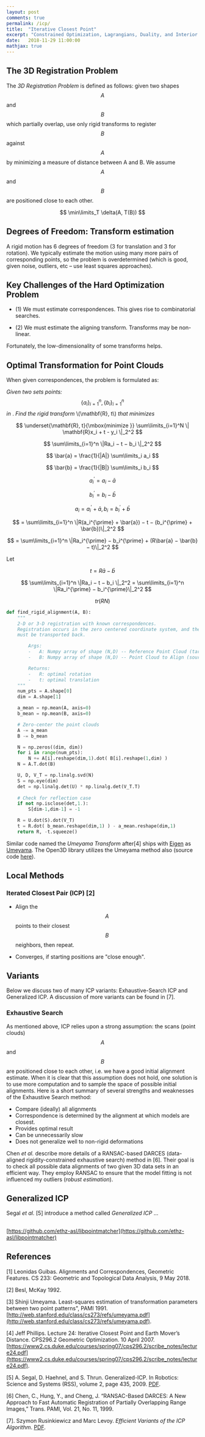 ```yaml
---
layout: post
comments: true
permalink: /icp/
title:  "Iterative Closest Point"
excerpt: "Constrained Optimization, Lagrangians, Duality, and Interior Point Methods"
date:   2018-11-29 11:00:00
mathjax: true
---
```



## The 3D Registration Problem

The *3D Registration Problem* is defined as follows: given two shapes $$A$$ and $$B$$ which partially overlap, use only rigid transforms to register $$B$$ against $$A$$ by minimizing a measure of distance between A and B. We assume $$A$$ and $$B$$ are positioned close to each other.

$$
\min\limits_T \delta(A, T(B))
$$


## Degrees of Freedom: Transform estimation

A rigid motion has 6 degrees of freedom (3 for translation and 3 for rotation). We typically estimate the motion using many more pairs of corresponding points, so the problem is overdetermined (which is good, given noise, outliers, etc – use least squares approaches).


## Key Challenges of the Hard Optimization Problem

- (1) We must estimate correspondences. This gives rise to combinatorial searches.

- (2) We must estimate the aligning transform. Transforms may be non-linear.

Fortunately, the low-dimensionality of some transforms helps.

## Optimal Transformation for Point Clouds



When given correspondences, the problem is formulated as:

*Given two sets points:* $$ \{a_i \}_{i=1}^n, \{ b_i \}_{i=1}^n $$ *in*   . *Find the rigid transform* \\(\mathbf{R}, t\\) *that minimizes*

$$
\underset{\mathbf{R}, t}{\mbox{minimize }} \sum\limits_{i=1}^N \| \mathbf{R}x_i + t - y_i \|_2^2
$$




$$
\sum\limits_{i=1}^n \|Ra_i − t − b_i \|_2^2
$$

$$
\bar{a} = \frac{1}{|A|} \sum\limits_i a_i
$$

$$
\bar{b} = \frac{1}{|B|} \sum\limits_i b_i
$$

$$
a_i^{\prime} = a_i − \bar{a}
$$

$$
b_i^{\prime} = b_i − \bar{b} 
$$

$$
a_i = a_i^{\prime} + \bar{a},  b_i = b_i^{\prime} + \bar{b}
$$

$$
= \sum\limits_{i=1}^n \|R(a_i^{\prime} + \bar{a}) − t − (b_i^{\prime} + \bar{b})\|_2^2
$$

$$
= \sum\limits_{i=1}^n \|Ra_i^{\prime} − b_i^{\prime} + (R\bar{a} − \bar{b} − t)\|_2^2
$$


Let

$$
t = R\bar{a} − \bar{b}
$$

$$
\sum\limits_{i=1}^n \|Ra_i − t − b_i \|_2^2 = \sum\limits_{i=1}^n \|Ra_i^{\prime} − b_i^{\prime}\|_2^2
$$


$$
tr(RN)
$$




```python
def find_rigid_alignment(A, B):
	"""
	2-D or 3-D registration with known correspondences.
	Registration occurs in the zero centered coordinate system, and then
	must be transported back.

		Args:
		-	A: Numpy array of shape (N,D) -- Reference Point Cloud (target)
		-	B: Numpy array of shape (N,D) -- Point Cloud to Align (source)

		Returns:
		-	R: optimal rotation
		-	t: optimal translation
	"""
	num_pts = A.shape[0]
	dim = A.shape[1]

	a_mean = np.mean(A, axis=0)
	b_mean = np.mean(B, axis=0)

	# Zero-center the point clouds
	A -= a_mean
	B -= b_mean

	N = np.zeros((dim, dim))
	for i in range(num_pts):
		N += A[i].reshape(dim,1).dot( B[i].reshape(1,dim) )
	N = A.T.dot(B)

	U, D, V_T = np.linalg.svd(N)
	S = np.eye(dim)
	det = np.linalg.det(U) * np.linalg.det(V_T.T)
	
	# Check for reflection case
	if not np.isclose(det,1.):
		S[dim-1,dim-1] = -1

	R = U.dot(S).dot(V_T)
	t = R.dot( b_mean.reshape(dim,1) ) - a_mean.reshape(dim,1)
	return R, -t.squeeze()
```

Similar code named the *Umeyama Transform* after[4] ships with [Eigen](https://eigen.tuxfamily.org/dox/group__Geometry__Module.html#gab3f5a82a24490b936f8694cf8fef8e60) as [Umeyama](https://eigen.tuxfamily.org/dox/Umeyama_8h_source.html). The Open3D library utilizes the Umeyama method also (source code [here](https://github.com/IntelVCL/Open3D/blob/master/src/Open3D/Registration/TransformationEstimation.cpp#L59)).

## Local Methods

### Iterated Closest Pair (ICP) [2]

- Align the $$A$$ points to their closest $$B$$ neighbors, then repeat.

- Converges, if starting positions are "close enough".


## Variants

Below we discuss two of many ICP variants: Exhaustive-Search ICP and Generalized ICP.
A discussion of more variants can be found in [7].

### Exhaustive Search

As mentioned above, ICP relies upon a strong assumption: the scans (point clouds) $$A$$ and $$B$$ are positioned close to each other, i.e. we have a good initial alignment estimate. When it is clear that this assumption does not hold, one solution is to use more computation and to sample the space of possible initial alignments. Here is a short summary of several strengths and weaknesses of the Exhaustive Search method:

- Compare (ideally) all alignments
- Correspondence is determined by the alignment at which models are closest.
- Provides optimal result
- Can be unnecessarily slow
- Does not generalize well to non-rigid deformations

Chen *et al.* describe more details of a RANSAC-based DARCES (data-aligned rigidity-constrained exhaustive search) method in [6]. Their goal is to check all possible data alignments of two given 3D data sets in an efficient way. They employ RANSAC to ensure that the model fitting is not influenced my outliers (*robust estimation*).

## Generalized ICP

Segal *et al.* [5] introduce a method called *Generalized ICP* ...


## 

[https://github.com/ethz-asl/libpointmatcher](https://github.com/ethz-asl/libpointmatcher)

## References

[1] Leonidas Guibas. Alignments and Correspondences, Geometric Features. CS 233: Geometric and Topological Data Analysis, 9 May 2018.

[2] Besl, McKay 1992.

[3] Shinji Umeyama. Least-squares estimation of transformation parameters between two point patterns", PAMI 1991. [http://web.stanford.edu/class/cs273/refs/umeyama.pdf](http://web.stanford.edu/class/cs273/refs/umeyama.pdf).

[4] Jeff Phillips. Lecture 24: Iterative Closest Point and Earth Mover’s Distance. CPS296.2 Geometric Optimization. 10 April 2007. [https://www2.cs.duke.edu/courses/spring07/cps296.2/scribe_notes/lecture24.pdf](https://www2.cs.duke.edu/courses/spring07/cps296.2/scribe_notes/lecture24.pdf).

[5] A. Segal, D. Haehnel, and S. Thrun. Generalized-ICP. In Robotics: Science and Systems (RSS), volume 2, page 435, 2009. [PDF](http://www.robots.ox.ac.uk/~avsegal/resources/papers/Generalized_ICP.pdf).

[6] Chen, C., Hung, Y., and Cheng, J. “RANSAC-Based DARCES: A New Approach to Fast Automatic Registration of Partially Overlapping Range Images,” Trans. PAMI, Vol. 21, No. 11, 1999.

[7]. Szymon Rusinkiewicz and Marc Levoy. *Efficient Variants of the ICP Algorithm*. [PDF](http://www.pcl-users.org/file/n4037867/Rusinkiewicz_Effcient_Variants_of_ICP.pdf).